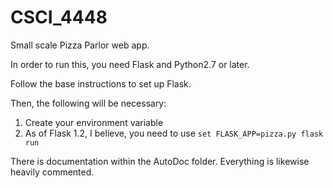 # CSCI_4448
Small scale Pizza Parlor web app.

In order to run this, you need Flask and Python2.7 or later. 

Follow the base instructions to set up Flask.

Then, the following will be necessary:
1. Create your environment variable
2. As of Flask 1.2, I believe, you need to use `set FLASK_APP=pizza.py flask run`

There is documentation within the AutoDoc folder.
Everything is likewise heavily commented.
